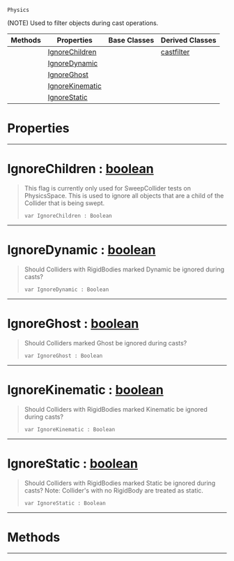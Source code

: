  `Physics`

(NOTE) Used to filter objects during cast operations.

|Methods|Properties|Base Classes|Derived Classes|
|---|---|---|---|
| |[ IgnoreChildren](https://github.com/PlasmaEngine/PlasmaDocs/blob/master/code_reference/class_reference/basecastfilter.markdown#ignorechildren-plasma-engi)| |[castfilter](https://github.com/PlasmaEngine/PlasmaDocs/blob/master/code_reference/class_reference/castfilter.markdown)|
| |[ IgnoreDynamic](https://github.com/PlasmaEngine/PlasmaDocs/blob/master/code_reference/class_reference/basecastfilter.markdown#ignoredynamic-plasma-engin)| | |
| |[ IgnoreGhost](https://github.com/PlasmaEngine/PlasmaDocs/blob/master/code_reference/class_reference/basecastfilter.markdown#ignoreghost-plasma-engine)| | |
| |[ IgnoreKinematic](https://github.com/PlasmaEngine/PlasmaDocs/blob/master/code_reference/class_reference/basecastfilter.markdown#ignorekinematic-plasma-eng)| | |
| |[ IgnoreStatic](https://github.com/PlasmaEngine/PlasmaDocs/blob/master/code_reference/class_reference/basecastfilter.markdown#ignorestatic-plasma-engine)| | |


 #  Properties


---  
 #  IgnoreChildren : [boolean](https://github.com/PlasmaEngine/PlasmaDocs/blob/master/code_reference/lightning_base_types/boolean.markdown)

> This flag is currently only used for SweepCollider tests on PhysicsSpace. This is used to ignore all objects that are a child of the Collider that is being swept.
> ``` lang=cpp, name=Lightning
> var IgnoreChildren : Boolean


---  
 #  IgnoreDynamic : [boolean](https://github.com/PlasmaEngine/PlasmaDocs/blob/master/code_reference/lightning_base_types/boolean.markdown)

> Should Colliders with RigidBodies marked Dynamic be ignored during casts?
> ``` lang=cpp, name=Lightning
> var IgnoreDynamic : Boolean


---  
 #  IgnoreGhost : [boolean](https://github.com/PlasmaEngine/PlasmaDocs/blob/master/code_reference/lightning_base_types/boolean.markdown)

> Should Colliders marked Ghost be ignored during casts?
> ``` lang=cpp, name=Lightning
> var IgnoreGhost : Boolean


---  
 #  IgnoreKinematic : [boolean](https://github.com/PlasmaEngine/PlasmaDocs/blob/master/code_reference/lightning_base_types/boolean.markdown)

> Should Colliders with RigidBodies marked Kinematic be ignored during casts?
> ``` lang=cpp, name=Lightning
> var IgnoreKinematic : Boolean


---  
 #  IgnoreStatic : [boolean](https://github.com/PlasmaEngine/PlasmaDocs/blob/master/code_reference/lightning_base_types/boolean.markdown)

> Should Colliders with RigidBodies marked Static be ignored during casts? Note: Collider's with no RigidBody are treated as static.
> ``` lang=cpp, name=Lightning
> var IgnoreStatic : Boolean


---  
 #  Methods


---  
 

 